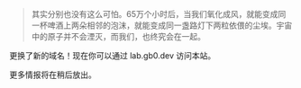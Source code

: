 ---
---
> 其实分别也没有这么可怕。65万个小时后，当我们氧化成风，就能变成同一杯啤酒上两朵相邻的泡沫，就能变成同一盏路灯下两粒依偎的尘埃。宇宙中的原子并不会湮灭，而我们，也终究会在一起。

更换了新的域名！现在你可以通过 lab.gb0.dev 访问本站。

更多情报将在稍后放出。


